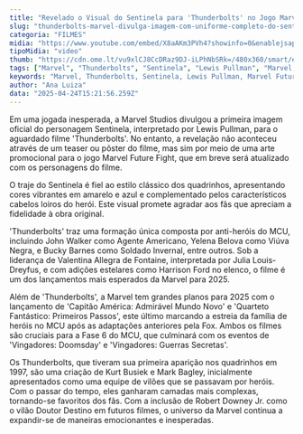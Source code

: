 ```yaml
---
title: "Revelado o Visual do Sentinela para 'Thunderbolts' no Jogo Marvel Future Fight"
slug: "thunderbolts-marvel-divulga-imagem-com-uniforme-completo-do-sentinela"
categoria: "FILMES"
midia: "https://www.youtube.com/embed/X8aAKm3PVh4?showinfo=0&enablejsapi=1"
tipoMidia: "video"
thumb: "https://cdn.ome.lt/vu9xlCJ8CcDRaz9DJ-iLPhNbSRk=/480x360/smart/extras/conteudos/Captura_de_tela_2025-04-24_120826.png"
tags: ["Marvel", "Thunderbolts", "Sentinela", "Lewis Pullman", "Marvel Future Fight", "MCU", "anti-heróis", "uniforme do Sentinela", "jogos de Marvel", "filmes da Marvel 2025"]
keywords: "Marvel, Thunderbolts, Sentinela, Lewis Pullman, Marvel Future Fight, MCU, anti-heróis, uniforme do Sentinela, jogos de Marvel, filmes da Marvel 2025"
author: "Ana Luiza"
data: "2025-04-24T15:21:56.259Z"
---
```


Em uma jogada inesperada, a Marvel Studios divulgou a primeira imagem oficial do personagem Sentinela, interpretado por Lewis Pullman, para o aguardado filme 'Thunderbolts'. No entanto, a revelação não aconteceu através de um teaser ou pôster do filme, mas sim por meio de uma arte promocional para o jogo Marvel Future Fight, que em breve será atualizado com os personagens do filme.

O traje do Sentinela é fiel ao estilo clássico dos quadrinhos, apresentando cores vibrantes em amarelo e azul e complementado pelos característicos cabelos loiros do herói. Este visual promete agradar aos fãs que apreciam a fidelidade à obra original.

'Thunderbolts' traz uma formação única composta por anti-heróis do MCU, incluindo John Walker como Agente Americano, Yelena Belova como Viúva Negra, e Bucky Barnes como Soldado Invernal, entre outros. Sob a liderança de Valentina Allegra de Fontaine, interpretada por Julia Louis-Dreyfus, e com adições estelares como Harrison Ford no elenco, o filme é um dos lançamentos mais esperados da Marvel para 2025.

Além de 'Thunderbolts', a Marvel tem grandes planos para 2025 com o lançamento de 'Capitão América: Admirável Mundo Novo' e 'Quarteto Fantástico: Primeiros Passos', este último marcando a estreia da família de heróis no MCU após as adaptações anteriores pela Fox. Ambos os filmes são cruciais para a Fase 6 do MCU, que culminará com os eventos de 'Vingadores: Doomsday' e 'Vingadores: Guerras Secretas'.

Os Thunderbolts, que tiveram sua primeira aparição nos quadrinhos em 1997, são uma criação de Kurt Busiek e Mark Bagley, inicialmente apresentados como uma equipe de vilões que se passavam por heróis. Com o passar do tempo, eles ganharam camadas mais complexas, tornando-se favoritos dos fãs. Com a inclusão de Robert Downey Jr. como o vilão Doutor Destino em futuros filmes, o universo da Marvel continua a expandir-se de maneiras emocionantes e inesperadas.
